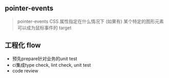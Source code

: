 ## pointer-events

> pointer-events CSS 属性指定在什么情况下 (如果有) 某个特定的图形元素可以成为鼠标事件的 target

## 工程化 flow

* 预先prepare针对业务的unit test
* ci集成type check, lint check, unit test
* code review